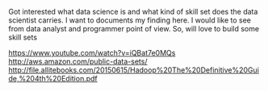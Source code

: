 
Got interested what data science is and what kind of skill set does the data scientist carries. I want to documents my finding here. I would like to see from data analyst and programmer point of view. So, will love to build some skill sets

https://www.youtube.com/watch?v=iQBat7e0MQs
http://aws.amazon.com/public-data-sets/
http://file.allitebooks.com/20150615/Hadoop%20The%20Definitive%20Guide,%204th%20Edition.pdf

